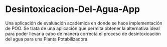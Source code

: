 # Desintoxicacion-Del-Agua-App

Una aplicación de evaluación académica en donde se hace implementación de POO. Se trata de una aplicación que permita obtener la alternativa ideal para poder llevar a cabo de manera correcta el proceso de desintoxicación del agua para una Planta Potabilizadora.
